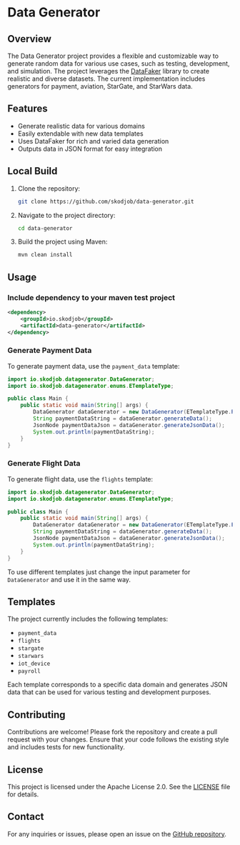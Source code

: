 
# Data Generator

## Overview

The Data Generator project provides a flexible and customizable way to generate random data for various use cases, such as testing, development, and simulation. The project leverages the [DataFaker](https://github.com/DiUS/java-faker) library to create realistic and diverse datasets. The current implementation includes generators for payment, aviation, StarGate, and StarWars data.

## Features

- Generate realistic data for various domains
- Easily extendable with new data templates
- Uses DataFaker for rich and varied data generation
- Outputs data in JSON format for easy integration

## Local Build

1. Clone the repository:
   ```bash
   git clone https://github.com/skodjob/data-generator.git
   ```
2. Navigate to the project directory:
   ```bash
   cd data-generator
   ```
3. Build the project using Maven:
   ```bash
   mvn clean install
   ```

## Usage

### Include dependency to your maven test project
```xml
<dependency>
    <groupId>io.skodjob</groupId>
    <artifactId>data-generator</artifactId>
</dependency>
```

### Generate Payment Data

To generate payment data, use the `payment_data` template:

```java
import io.skodjob.datagenerator.DataGenerator;
import io.skodjob.datagenerator.enums.ETemplateType;

public class Main {
    public static void main(String[] args) {
        DataGenerator dataGenerator = new DataGenerator(ETemplateType.PAYMENT_FIAT);
        String paymentDataString = dataGenerator.generateData();
        JsonNode paymentDataJson = dataGenerator.generateJsonData();
        System.out.println(paymentDataString);
    }
}
```

### Generate Flight Data

To generate flight data, use the `flights` template:

```java
import io.skodjob.datagenerator.DataGenerator;
import io.skodjob.datagenerator.enums.ETemplateType;

public class Main {
    public static void main(String[] args) {
        DataGenerator dataGenerator = new DataGenerator(ETemplateType.FLIGHTS);
        String paymentDataString = dataGenerator.generateData();
        JsonNode paymentDataJson = dataGenerator.generateJsonData();
        System.out.println(paymentDataString);
    }
}
```

To use different templates just change the input parameter for `DataGenerator` and use it in the same way.

## Templates

The project currently includes the following templates:
- `payment_data`
- `flights`
- `stargate`
- `starwars`
- `iot_device`
- `payroll`

Each template corresponds to a specific data domain and generates JSON data that can be used for various testing and development purposes.

## Contributing

Contributions are welcome! Please fork the repository and create a pull request with your changes. Ensure that your code follows the existing style and includes tests for new functionality.

## License

This project is licensed under the Apache License 2.0. See the [LICENSE](LICENSE) file for details.

## Contact

For any inquiries or issues, please open an issue on the [GitHub repository](https://github.com/skodjob/data-generator).
